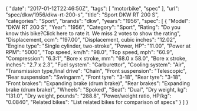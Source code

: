 {
    "date": "2017-01-12T22:46:50Z",
    "tags": [
        "motorbike",
        "spec"
    ],
    "url": "spec\/dkw\/1956\/dkw-rt-200-s",
    "title": "Sport DKW RT 200 S",
    "categories": "Sport",
    "brands": "dkw",
    "years": "1956",
    "spec": [
        {
            "Model": "DKW RT 200 S",
            "Year": "1956",
            "Category": "Sport",
            "Rating": "Do you know this bike?Click here to rate it. We miss 2 votes to show the rating",
            "Displacement, ccm": "197.00",
            "Displacement, cubic inches": "12.02",
            "Engine type": "Single cylinder, two-stroke",
            "Power, HP": "11.00",
            "Power at RPM": "5000",
            "Top speed, km\/h": "98.0",
            "Top speed, mph": "60.9",
            "Compression": "6.3:1",
            "Bore x stroke, mm": "68.0 x 58.0",
            "Bore x stroke, inches": "2.7 x 2.3",
            "Fuel system": "Carburettor",
            "Cooling system": "Air",
            "Transmission type,final drive": "Chain",
            "Front suspension": "Telescopic",
            "Rear suspension": "Swingarm",
            "Front tyre": "3-18",
            "Rear tyre": "3-18",
            "Front brakes": "Expanding brake (drum brake)",
            "Rear brakes": "Expanding brake (drum brake)",
            "Wheels": "Spoked",
            "Seat": "Dual",
            "Dry weight, kg": "131.0",
            "Dry weight, pounds": "288.8",
            "Power\/weight ratio, HP\/kg": "0.0840",
            "Related bikes": "List related bikes for comparison of specs"
        }
    ]
}